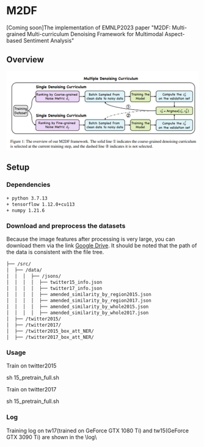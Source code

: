 # M2DF

[Coming soon]The implementation of EMNLP2023 paper "M2DF: Multi-grained Multi-curriculum Denoising Framework for Multimodal Aspect-based Sentiment Analysis"

## Overview

<img src="m2df.png" style="width:200px height:300px" />

## Setup

### Dependencies

```
+ python 3.7.13
+ tensorflow 1.12.0+cu113
+ numpy 1.21.6
```


### Download and preprocess the datasets

Because the image features after processing is very large, you can download them via the link [Google Drive](https://drive.google.com/drive/folders/1dXtmvkLi1N19Uv6zWClNnK2P3WYkexKQ?usp=share_link). It should be noted that the path of the data is consistent with the file tree.

```
├── /src/
│  ├── /data/
│  │  │  ├── /jsons/	       
│  │  │  │  ├── twitter15_info.json	        
│  │  │  │  ├── twitter17_info.json
│  │  │  │  ├── amended_similarity_by_region2015.json
│  │  │  │  ├── amended_similarity_by_region2017.json
│  │  │  │  ├── amended_similarity_by_whole2015.json
│  │  │  │  ├── amended_similarity_by_whole2017.json
│  ├── /twitter2015/
│  ├── /twitter2017/
│  ├── /twitter2015_box_att_NER/
│  ├── /twitter2017_box_att_NER/
```

### Usage

Train on twitter2015

sh 15_pretrain_full.sh

Train on twitter2017

sh 15_pretrain_full.sh

### Log

Training log on tw17(trained on GeForce GTX 1080 Ti) and tw15(GeForce GTX 3090 Ti) are shown in the \log\
